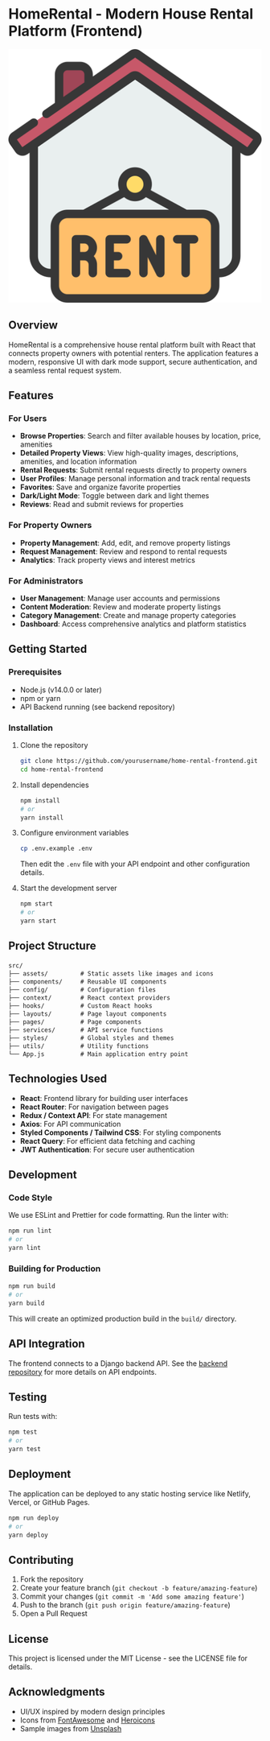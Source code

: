 # HomeRental - Modern House Rental Platform (Frontend)

![HomeRental Logo](./public/logo.png)

## Overview

HomeRental is a comprehensive house rental platform built with React that connects property owners with potential renters. The application features a modern, responsive UI with dark mode support, secure authentication, and a seamless rental request system.

## Features

### For Users

- **Browse Properties**: Search and filter available houses by location, price, amenities
- **Detailed Property Views**: View high-quality images, descriptions, amenities, and location information
- **Rental Requests**: Submit rental requests directly to property owners
- **User Profiles**: Manage personal information and track rental requests
- **Favorites**: Save and organize favorite properties
- **Dark/Light Mode**: Toggle between dark and light themes
- **Reviews**: Read and submit reviews for properties

### For Property Owners

- **Property Management**: Add, edit, and remove property listings
- **Request Management**: Review and respond to rental requests
- **Analytics**: Track property views and interest metrics

### For Administrators

- **User Management**: Manage user accounts and permissions
- **Content Moderation**: Review and moderate property listings
- **Category Management**: Create and manage property categories
- **Dashboard**: Access comprehensive analytics and platform statistics

## Getting Started

### Prerequisites

- Node.js (v14.0.0 or later)
- npm or yarn
- API Backend running (see backend repository)

### Installation

1. Clone the repository

   ```bash
   git clone https://github.com/yourusername/home-rental-frontend.git
   cd home-rental-frontend
   ```

2. Install dependencies

   ```bash
   npm install
   # or
   yarn install
   ```

3. Configure environment variables

   ```bash
   cp .env.example .env
   ```

   Then edit the `.env` file with your API endpoint and other configuration details.

4. Start the development server
   ```bash
   npm start
   # or
   yarn start
   ```

## Project Structure

```
src/
├── assets/         # Static assets like images and icons
├── components/     # Reusable UI components
├── config/         # Configuration files
├── context/        # React context providers
├── hooks/          # Custom React hooks
├── layouts/        # Page layout components
├── pages/          # Page components
├── services/       # API service functions
├── styles/         # Global styles and themes
├── utils/          # Utility functions
└── App.js          # Main application entry point
```

## Technologies Used

- **React**: Frontend library for building user interfaces
- **React Router**: For navigation between pages
- **Redux / Context API**: For state management
- **Axios**: For API communication
- **Styled Components / Tailwind CSS**: For styling components
- **React Query**: For efficient data fetching and caching
- **JWT Authentication**: For secure user authentication

## Development

### Code Style

We use ESLint and Prettier for code formatting. Run the linter with:

```bash
npm run lint
# or
yarn lint
```

### Building for Production

```bash
npm run build
# or
yarn build
```

This will create an optimized production build in the `build/` directory.

## API Integration

The frontend connects to a Django backend API. See the [backend repository](https://github.com/yourusername/home-rental-backend) for more details on API endpoints.

## Testing

Run tests with:

```bash
npm test
# or
yarn test
```

## Deployment

The application can be deployed to any static hosting service like Netlify, Vercel, or GitHub Pages.

```bash
npm run deploy
# or
yarn deploy
```

## Contributing

1. Fork the repository
2. Create your feature branch (`git checkout -b feature/amazing-feature`)
3. Commit your changes (`git commit -m 'Add some amazing feature'`)
4. Push to the branch (`git push origin feature/amazing-feature`)
5. Open a Pull Request

## License

This project is licensed under the MIT License - see the LICENSE file for details.

## Acknowledgments

- UI/UX inspired by modern design principles
- Icons from [FontAwesome](https://fontawesome.com/) and [Heroicons](https://heroicons.com/)
- Sample images from [Unsplash](https://unsplash.com/)
